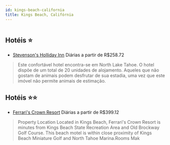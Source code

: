 ```yaml
---
id: kings-beach-california
title: Kings Beach, Califórnia
---
```


<center><img src="https://assets.cosmos-data.com/1/0593f089425a513cfa56f54fc7b989f3/237340.jpg" alt="" /></center>


## Hotéis ⭐️

-    [Stevenson's Holliday Inn](https://www.hurb.com/aud/https://www.hurb.com/hoteis/kings-beach/stevenson-s-holliday-inn-JNP-JP104499?cmp=18055) Diárias a partir de R$258.72
   > Este confortável hotel encontra-se em North Lake Tahoe. O hotel dispõe de um total de 20 unidades de alojamento. Aqueles que não gostam de animais podem desfrutar de sua estadia, uma vez que este imóvel não permite animais de estimação. 

## Hotéis ⭐️⭐️

-    [Ferrari's Crown Resort](https://www.hurb.com/aud/https://www.hurb.com/hoteis/kings-beach/ferrari-s-crown-resort-JNP-JP189249?cmp=18055) Diárias a partir de R$399.12
   > Property Location Located in Kings Beach, Ferrari&apos;s Crown Resort is minutes from Kings Beach State Recreation Area and Old Brockway Golf Course. This beach motel is within close proximity of Kings Beach Miniature Golf and North Tahoe Marina.Rooms Mak
